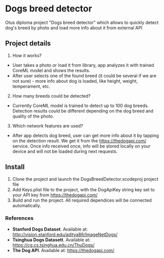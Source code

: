# Dogs breed detector
Otus diploma project "Dogs breed detector" which allows to quickly detect dog's breed by photo and load more info about it from external API

## Project details

1. How it works?
- User takes a photo or load it from library, app analyzes it with trained CoreML model and shows the results. 
- After user selects one of the found breed (it could be several if we are not sure) - more info about dog is loaded, like height, weight, temperament, etc.
2. How many breeds could be detected?
- Currently CoreML model is trained to detect up to 100 dog breeds. Detection results could be different depending on the dog breed and quality of the photo.
3. Which network features are used?
- After app detects dog breed, user can get more info about it by tapping on the detection result.
We get it from the https://thedogapi.com/ service. 
Once info received once, info will be stored locally on your device and will not be loaded during next requests.

## Install
1. Clone the project and launch the DogsBreedDetector.xcodeproj project file
2. Add Keys.plist file to the project, with the DogApiKey string key set to your API key from https://thedogapi.com/
3.  Build and run the project. All required dependices will be connected automatically.

### References
- **Stanford Dogs Dataset**. Available at: http://vision.stanford.edu/aditya86/ImageNetDogs/
- **Tsinghua Dogs Datasett**. Available at: https://cg.cs.tsinghua.edu.cn/ThuDogs/
- **The Dog API**. Available at: https://thedogapi.com/
